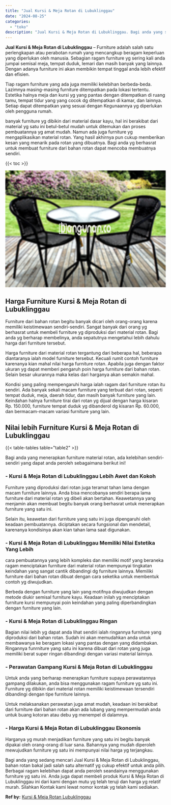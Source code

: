```yaml
---
title: "Jual Kursi & Meja Rotan di Lubuklinggau"
date: "2024-08-25"
categories: 
  - "toko"
description: "Jual Kursi & Meja Rotan di Lubuklinggau. Bagi anda yang sedang mencari Jual Kursi & Meja Rotan di Lubuklinggau, bahan rotan bakal jadi salah satu alternatif..."
---
```


**Jual Kursi & Meja Rotan di Lubuklinggau** – Furniture adalah salah satu perlengkapan atau perabotan rumah yang mencangkup beragam keperluan yang diperlukan oleh manusia. Sebagian ragam furniture yg sering kali anda jumpai semisal meja, tempat duduk, lemari dan masih banyak yang lainnya. Dengan adanya furniture ini akan membikin tempat tinggal anda lebih efektif dan efisien.

Tiap ragam furniture yang ada juga memiliki kelebihan berbeda-beda. Lazimnya masing-masing furniture ditempatkan pada lokasi tertentu. Estetika halnya meja dan kursi yg yang pantas dengan ditempatkan di ruang tamu, tempat tidur yang yang cocok dg ditempatkan di kamar, dan lainnya. Setiap dapat ditempatkan yang sesuai dengan Kegunaannya yg diperlukan oleh pengguna rumah.

banyak furniture yg dibikin dari material dasar kayu, hal ini berakibat dari material yg satu ini betul-betul mudah untuk ditemukan dan proses pembuatannya yg amat mudah. Namun ada juga furniture yg mengaplikasikan material rotan. Yang hasil akhirnya pun cukup memberikan kesan yang menarik pada rotan yang dibuatnya. Bagi anda yg berhasrat untuk membuat furniture dari bahan rotan dapat mencoba membuatnya sendiri.

{{< toc >}}

![Jual Kursi & Meja Rotan di Lubuklinggau](/images/kursi-meja-rotan-murah36.png)

## Harga Furniture Kursi & Meja Rotan di Lubuklinggau

Furniture dari bahan rotan begitu banyak dicari oleh orang-orang karena memiliki keistimewaan sendiri-sendiri. Sangat banyak dari orang yg berhasrat untuk membeli furniture yg diproduksi dari material rotan. Bagi anda yg berharap membelinya, anda sepatutnya mengetahui lebih dahulu harga dari furniture tersebut.

Harga furniture dari material rotan tergantung dari beberapa hal, beberapa diantaranya ialah model furniture tersebut. Kecuali rumit contoh furniture karenanya kian mahal nilai harga furniture rotan. Apabila juga dengan faktor ukuran yg dapat memberi pengaruh poin harga furniture dari bahan rotan. Selain besar ukurannya maka kelas dari harganya akan semakin mahal.

Kondisi yang paling mempengaruhi harga ialah ragam dari furniture rotan itu sendiri. Ada banyak sekali macam furniture yang terbuat dari rotan, seperti tempat duduk, meja, daerah tidur, dan masih banyak furniture yang lain. Keindahan halnya furniture tirai dari rotan yg dijual dengan harga kisaran Rp. 150.000, furniture tempat duduk yg dibanderol dg kisaran Rp. 60.000, dan bermacam-macam variasi furniture yang lain.

## Nilai lebih Furniture Kursi & Meja Rotan di Lubuklinggau

{{< table-tables table="table2" >}}

Bagi anda yang menerapkan furniture material rotan, ada kelebihan sendiri-sendiri yang dapat anda peroleh sebagaimana berikut ini!

### \- Kursi & Meja Rotan di Lubuklinggau Lebih Awet dan Kokoh

Furniture yang diproduksi dari rotan juga teramat tahan lama dengan macam furniture lainnya. Anda bisa mencobanya sendiri berapa lama furniture dari material rotan yg dibeli akan bertahan. Keawetannya yang menjamin akan membuat begitu banyak orang berhasrat untuk menerapkan furniture yang satu ini.

Selain itu, keawetan dari furniture yang satu ini juga dipengaruhi oleh keadaan pembuatannya. diciptakan secara fungsional dan mendetail, karenanya kondisinya akan kian tahan lama saat digunakan.

### \- Kursi & Meja Rotan di Lubuklinggau Memiliki Nilai Estetika Yang Lebih

cara pembuatannya yang lebih kompleks dan memiliki motif yang beraneka ragam menciptakan furniture dari material rotan mempunyai tingkatan keindahan yang sangat cantik dibandingi dg furniture lainnya. Memiliki furniture dari bahan rotan dibuat dengan cara seketika untuk membentuk contoh yg diwujudkan.

Berbeda dengan furniture yang lain yang motifnya diwujudkan dengan metode diukir semisal furniture kayu. Keadaan inilah yg menciptakan furniture kursi mempunyai poin keindahan yang paling diperbandingkan dengan furniture yang lain.

### \- Kursi & Meja Rotan di Lubuklinggau Ringan

Bagian nilai lebih yg dapat anda lihat sendiri ialah ringannya furniture yang diproduksi dari bahan rotan. Sudah ini akan memudahkan anda untuk membawanya ke beragam lokasi yang pantas dengan yang didambakan. Ringannya funrniture yang satu ini karena dibuat dari rotan yang juga memiliki berat super ringan dibandingi dengan variasi material lainnya.

### \- Perawatan Gampang Kursi & Meja Rotan di Lubuklinggau

Untuk anda yang berharap menerapkan furniture supaya perawatannya gampang dilakukan, anda bisa menggunakan ragam furniture yg satu ini. Furniture yg dibikin dari material rotan memiliki keistimewaan tersendiri dibandingi dengan tipe furniture lainnya.

Untuk melaksanakan perawatan juga amat mudah, keadaan ini berakibat dari furniture dari bahan rotan akan ada lubang yang mempermudah anda untuk buang kotoran atau debu yg menempel di dalamnya.

### \- Harga Kursi & Meja Rotan di Lubuklinggau Ekonomis

Harganya yg murah menjadikan furniture yang satu ini begitu banyak dipakai oleh orang-orang di luar sana. Bahannya yang mudah diperoleh mewujudkan furniture yg satu ini mempunyai nilai harga yg terjangkau.

Bagi anda yang sedang mencari Jual Kursi & Meja Rotan di Lubuklinggau, bahan rotan bakal jadi salah satu alternatif yg cukup efektif untuk anda pilih. Berbagai ragam kelebihan dapat anda peroleh seandainya menggunakan furniture yg satu ini. Anda juga dapat membeli produk Kursi & Meja Rotan di Lubuklinggau ini dari kami dengan mutu yg telah teruji dan harga yg relatif murah. Silahkan Kontak kami lewat nomor kontak yg telah kami sediakan.

**Ref by:** [Kursi & Meja Rotan Lubuklinggau](https://id.wikipedia.org/wiki/Kursi)
